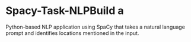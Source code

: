 # Spacy-Task-NLPBuild a
Python-based NLP application using SpaCy that takes a natural language prompt and identifies locations mentioned in the input.
